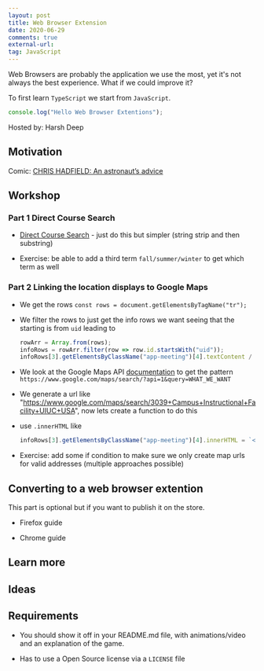```yaml
---
layout: post
title: Web Browser Extension 
date: 2020-06-29
comments: true
external-url:
tag: JavaScript
---
```


<!-- markdownlint-disable MD004 MD009 MD014 MD024 MD040 -->

Web Browsers are probably the application we use the most, yet it's not always the best experience. What if we could improve it?

To first learn `TypeScript` we start from `JavaScript`.

```js
console.log("Hello Web Browser Extentions");
```

Hosted by: Harsh Deep

## Motivation

Comic: [CHRIS HADFIELD: An astronaut’s advice](http://www.zenpencils.com/comic/106-chris-hadfield-an-astronauts-advice/)

## Workshop

### Part 1 Direct Course Search

* [Direct Course Search](https://gist.github.com/harsh183/4505b4870fb9a003abe5193e0f7b9c71) - just do this but simpler (string strip and then substring)

* Exercise: be able to add a third term `fall/summer/winter` to get which term as well

### Part 2 Linking the location displays to Google Maps

* We get the rows `const rows = document.getElementsByTagName("tr");`

* We filter the rows to just get the info rows we want seeing that the starting is from `uid` leading to

  ```js
  rowArr = Array.from(rows);
  infoRows = rowArr.filter(row => row.id.startsWith("uid"));
  infoRows[3].getElementsByClassName("app-meeting")[4].textContent /
  ```

* We look at the Google Maps API [documentation](https://developers.google.com/maps/documentation/urls/get-started#search-action) to get the pattern `https://www.google.com/maps/search/?api=1&query=WHAT_WE_WANT`

* We generate a url like "https://www.google.com/maps/search/3039+Campus+Instructional+Facility+UIUC+USA", now lets create a function to do this

* use `.innerHTML` like

  ```js
  infoRows[3].getElementsByClassName("app-meeting")[4].innerHTML = `<a target="blank" href="${"https://www.google.com/maps/search/3039+Campus+Instructional+Facility+UIUC+USA"}">${p}</a>`
  ```

* Exercise: add some if condition to make sure we only create map urls for valid addresses (multiple approaches possible)

## Converting to a web browser extention

This part is optional but if you want to publish it on the store.

* Firefox guide

* Chrome guide

## Learn more

## Ideas

## Requirements

* You should show it off in your README.md file, with animations/video and an explanation of the game.

* Has to use a Open Source license via a `LICENSE` file
